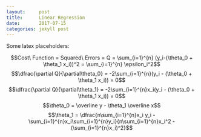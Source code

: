 ```yaml
---
layout:     post
title:      Linear Regression
date:       2017-07-15
categories: jekyll post
---
```


<script type="text/javascript" async
  src="https://cdnjs.cloudflare.com/ajax/libs/mathjax/2.7.1/MathJax.js?config=TeX-MML-AM_CHTML">
</script>

Some latex placeholders:

$$Cost\ Function = Squared\ Errors = Q = \sum_{i=1}^{n} (y_i-(\theta_0 + \theta_1 x_i))^2 = \sum_{i=1}^{n} \epsilon_i^2$$
$$\dfrac{\partial Q}{\partial\theta_0} = -2\sum_{i=1}^{n}(y_i - (\theta_0 + \theta_1 x_i)) = 0$$
$$\dfrac{\partial Q}{\partial\theta_1} = -2\sum_{i=1}^{n}x_i(y_i - (\theta_0 + \theta_1 x_i)) = 0$$
$$\theta_0 = \overline y - \theta_1 \overline x$$
$$\theta_1 = \dfrac{n\sum_{i=1}^{n}x_i y_i - \sum_{i=1}^{n}x_i\sum_{i=1}^{n}y_i}{n\sum_{i=1}^{n}x_i^2 - (\sum_{i=1}^{n}x_i)^2}$$

